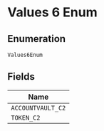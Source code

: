 
# Values 6 Enum

## Enumeration

`Values6Enum`

## Fields

| Name |
|  --- |
| `ACCOUNTVAULT_C2` |
| `TOKEN_C2` |

